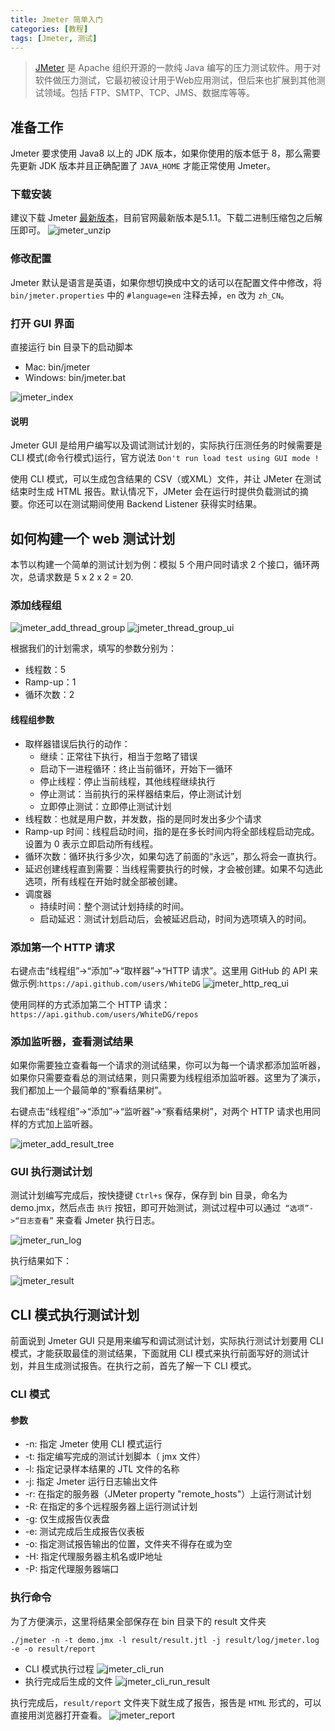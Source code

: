```yaml
---
title: Jmeter 简单入门
categories: [教程]
tags: [Jmeter, 测试]
---
```


> [JMeter](https://jmeter.apache.org/index.html) 是 Apache 组织开源的一款纯 Java 编写的压力测试软件。用于对软件做压力测试，它最初被设计用于Web应用测试，但后来也扩展到其他测试领域。包括 FTP、SMTP、TCP、JMS、数据库等等。

<!-- more -->

## 准备工作

Jmeter 要求使用 Java8 以上的 JDK 版本，如果你使用的版本低于 8，那么需要先更新 JDK 版本并且正确配置了 `JAVA_HOME` 才能正常使用 Jmeter。

### 下载安装

建议下载 Jmeter [最新版本](https://jmeter.apache.org/download_jmeter.cgi)，目前官网最新版本是5.1.1。下载二进制压缩包之后解压即可。
![jmeter_unzip](/assets/post_imgs/jmeter_unzip.webp)

### 修改配置

Jmeter 默认是语言是英语，如果你想切换成中文的话可以在配置文件中修改，将 `bin/jmeter.properties` 中的 `#language=en` 注释去掉，`en` 改为 `zh_CN`。

### 打开 GUI 界面

直接运行 bin 目录下的启动脚本
- Mac: bin/jmeter
- Windows: bin/jmeter.bat

![jmeter_index](/assets/post_imgs/jmeter_index.webp)

#### 说明
Jmeter GUI 是给用户编写以及调试测试计划的，实际执行压测任务的时候需要是 CLI 模式(命令行模式)运行，官方说法 `Don't run load test using GUI mode !`

使用 CLI 模式，可以生成包含结果的 CSV（或XML）文件，并让 JMeter 在测试结束时生成 HTML 报告。默认情况下，JMeter 会在运行时提供负载测试的摘要。你还可以在测试期间使用 Backend Listener 获得实时结果。

## 如何构建一个 web 测试计划

本节以构建一个简单的测试计划为例：模拟 5 个用户同时请求 2 个接口，循环两次，总请求数是 5 x 2 x 2 = 20.

### 添加线程组
![jmeter_add_thread_group](/assets/post_imgs/jmeter_add_thread_group.webp)
![jmeter_thread_group_ui](/assets/post_imgs/jmeter_thread_group_ui.webp)

根据我们的计划需求，填写的参数分别为：
- 线程数：5
- Ramp-up：1
- 循环次数：2

#### 线程组参数
- 取样器错误后执行的动作：
    - 继续：正常往下执行，相当于忽略了错误
    - 启动下一进程循环：终止当前循环，开始下一循环
    - 停止线程：停止当前线程，其他线程继续执行
    - 停止测试：当前执行的采样器结束后，停止测试计划
    - 立即停止测试：立即停止测试计划
- 线程数：也就是用户数，并发数，指的是同时发出多少个请求
- Ramp-up 时间：线程启动时间，指的是在多长时间内将全部线程启动完成。设置为 0 表示立即启动所有线程。
- 循环次数：循环执行多少次，如果勾选了前面的“永远”，那么将会一直执行。
- 延迟创建线程直到需要：当线程需要执行的时候，才会被创建。如果不勾选此选项，所有线程在开始时就全部被创建。
- 调度器
    - 持续时间：整个测试计划持续的时间。
    - 启动延迟：测试计划启动后，会被延迟启动，时间为选项填入的时间。

### 添加第一个 HTTP 请求
右键点击“线程组”->“添加”->“取样器”->“HTTP 请求”。这里用 GitHub 的 API 来做示例:`https://api.github.com/users/WhiteDG`
![jmeter_http_req_ui](/assets/post_imgs/jmeter_http_req_ui.webp)

使用同样的方式添加第二个 HTTP 请求：`https://api.github.com/users/WhiteDG/repos`

### 添加监听器，查看测试结果

如果你需要独立查看每一个请求的测试结果，你可以为每一个请求都添加监听器，如果你只需要查看总的测试结果，则只需要为线程组添加监听器。这里为了演示，我们都加上一个最简单的“察看结果树”。

右键点击“线程组”->“添加”->“监听器”->“察看结果树”，对两个 HTTP 请求也用同样的方式加上监听器。

![jmeter_add_result_tree](/assets/post_imgs/jmeter_add_result_tree.webp)

### GUI 执行测试计划

测试计划编写完成后，按快捷键 `Ctrl+s` 保存，保存到 bin 目录，命名为 demo.jmx，然后点击 `执行` 按钮，即可开始测试，测试过程中可以通过` “选项”->“日志查看”` 来查看 Jmeter 执行日志。

![jmeter_run_log](/assets/post_imgs/jmeter_run_log.webp)

执行结果如下：

![jmeter_result](/assets/post_imgs/jmeter_result.webp)

## CLI 模式执行测试计划

前面说到 Jmeter GUI 只是用来编写和调试测试计划，实际执行测试计划要用 CLI 模式，才能获取最佳的测试结果，下面就用 CLI 模式来执行前面写好的测试计划，并且生成测试报告。在执行之前，首先了解一下 CLI 模式。

### CLI 模式
#### 参数
- -n: 指定 Jmeter 使用 CLI 模式运行
- -t: 指定编写完成的测试计划脚本（ jmx 文件）
- -l: 指定记录样本结果的 JTL 文件的名称
- -j: 指定 Jmeter 运行日志输出文件
- -r: 在指定的服务器（JMeter property "remote_hosts"）上运行测试计划
- -R: 在指定的多个远程服务器上运行测试计划
- -g: 仅生成报告仪表盘
- -e: 测试完成后生成报告仪表板
- -o: 指定测试报告输出的位置，文件夹不得存在或为空
- -H: 指定代理服务器主机名或IP地址
- -P: 指定代理服务器端口

### 执行命令

为了方便演示，这里将结果全部保存在 bin 目录下的 result 文件夹

```
./jmeter -n -t demo.jmx -l result/result.jtl -j result/log/jmeter.log -e -o result/report
```
- CLI 模式执行过程
![jmeter_cli_run](/assets/post_imgs/jmeter_cli_run.webp)
- 执行完成后生成的文件
![jmeter_cli_run_result](/assets/post_imgs/jmeter_cli_run_result.webp)

执行完成后，`result/report` 文件夹下就生成了报告，报告是 `HTML` 形式的，可以直接用浏览器打开查看。
![jmeter_report](/assets/post_imgs/jmeter_report.webp)

